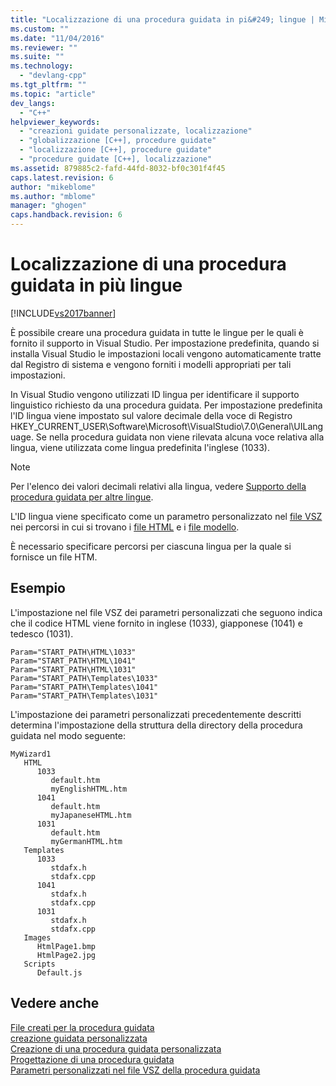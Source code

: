 ```yaml
---
title: "Localizzazione di una procedura guidata in pi&#249; lingue | Microsoft Docs"
ms.custom: ""
ms.date: "11/04/2016"
ms.reviewer: ""
ms.suite: ""
ms.technology: 
  - "devlang-cpp"
ms.tgt_pltfrm: ""
ms.topic: "article"
dev_langs: 
  - "C++"
helpviewer_keywords: 
  - "creazioni guidate personalizzate, localizzazione"
  - "globalizzazione [C++], procedure guidate"
  - "localizzazione [C++], procedure guidate"
  - "procedure guidate [C++], localizzazione"
ms.assetid: 879885c2-fafd-44fd-8032-bf0c301f4f45
caps.latest.revision: 6
author: "mikeblome"
ms.author: "mblome"
manager: "ghogen"
caps.handback.revision: 6
---
```

# Localizzazione di una procedura guidata in pi&#249; lingue
[!INCLUDE[vs2017banner](../assembler/inline/includes/vs2017banner.md)]

È possibile creare una procedura guidata in tutte le lingue per le quali è fornito il supporto in Visual Studio.  Per impostazione predefinita, quando si installa Visual Studio le impostazioni locali vengono automaticamente tratte dal Registro di sistema e vengono forniti i modelli appropriati per tali impostazioni.  
  
 In Visual Studio vengono utilizzati ID lingua per identificare il supporto linguistico richiesto da una procedura guidata.  Per impostazione predefinita l'ID lingua viene impostato sul valore decimale della voce di Registro HKEY\_CURRENT\_USER\\Software\\Microsoft\\VisualStudio\\7.0\\General\\UILanguage.  Se nella procedura guidata non viene rilevata alcuna voce relativa alla lingua, viene utilizzata come lingua predefinita l'inglese \(1033\).  
  
> [!NOTE]
>  Per l'elenco dei valori decimali relativi alla lingua, vedere [Supporto della procedura guidata per altre lingue](../ide/wizard-support-for-other-languages.md).  
  
 L'ID lingua viene specificato come un parametro personalizzato nel [file VSZ](../Topic/Configuring%20.Vsz%20Files%20to%20Start%20Wizards.md) nei percorsi in cui si trovano i [file HTML](../ide/html-files.md) e i [file modello](../ide/template-files.md).  
  
 È necessario specificare percorsi per ciascuna lingua per la quale si fornisce un file HTM.  
  
## Esempio  
 L'impostazione nel file VSZ dei parametri personalizzati che seguono indica che il codice HTML viene fornito in inglese \(1033\), giapponese \(1041\) e tedesco \(1031\).  
  
```  
Param="START_PATH\HTML\1033"  
Param="START_PATH\HTML\1041"  
Param="START_PATH\HTML\1031"  
Param="START_PATH\Templates\1033"  
Param="START_PATH\Templates\1041"  
Param="START_PATH\Templates\1031"  
```  
  
 L'impostazione dei parametri personalizzati precedentemente descritti determina l'impostazione della struttura della directory della procedura guidata nel modo seguente:  
  
```  
MyWizard1  
   HTML  
      1033  
         default.htm  
         myEnglishHTML.htm  
      1041  
         default.htm  
         myJapaneseHTML.htm  
      1031  
         default.htm  
         myGermanHTML.htm  
   Templates  
      1033  
         stdafx.h  
         stdafx.cpp  
      1041  
         stdafx.h  
         stdafx.cpp  
      1031  
         stdafx.h  
         stdafx.cpp  
   Images  
      HtmlPage1.bmp  
      HtmlPage2.jpg  
   Scripts  
      Default.js  
```  
  
## Vedere anche  
 [File creati per la procedura guidata](../ide/files-created-for-your-wizard.md)   
 [creazione guidata personalizzata](../ide/custom-wizard.md)   
 [Creazione di una procedura guidata personalizzata](../ide/creating-a-custom-wizard.md)   
 [Progettazione di una procedura guidata](../ide/designing-a-wizard.md)   
 [Parametri personalizzati nel file VSZ della procedura guidata](../ide/custom-parameters-in-the-wizard-dot-vsz-file.md)
